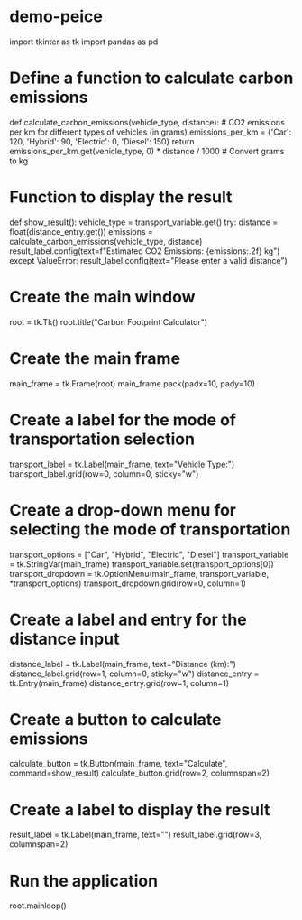# demo-peice
import tkinter as tk
import pandas as pd

# Define a function to calculate carbon emissions
def calculate_carbon_emissions(vehicle_type, distance):
    # CO2 emissions per km for different types of vehicles (in grams)
    emissions_per_km = {'Car': 120, 'Hybrid': 90, 'Electric': 0, 'Diesel': 150}
    return emissions_per_km.get(vehicle_type, 0) * distance / 1000  # Convert grams to kg

# Function to display the result
def show_result():
    vehicle_type = transport_variable.get()
    try:
        distance = float(distance_entry.get())
        emissions = calculate_carbon_emissions(vehicle_type, distance)
        result_label.config(text=f"Estimated CO2 Emissions: {emissions:.2f} kg")
    except ValueError:
        result_label.config(text="Please enter a valid distance")

# Create the main window
root = tk.Tk()
root.title("Carbon Footprint Calculator")

# Create the main frame
main_frame = tk.Frame(root)
main_frame.pack(padx=10, pady=10)

# Create a label for the mode of transportation selection
transport_label = tk.Label(main_frame, text="Vehicle Type:")
transport_label.grid(row=0, column=0, sticky="w")

# Create a drop-down menu for selecting the mode of transportation
transport_options = ["Car", "Hybrid", "Electric", "Diesel"]
transport_variable = tk.StringVar(main_frame)
transport_variable.set(transport_options[0])
transport_dropdown = tk.OptionMenu(main_frame, transport_variable, *transport_options)
transport_dropdown.grid(row=0, column=1)

# Create a label and entry for the distance input
distance_label = tk.Label(main_frame, text="Distance (km):")
distance_label.grid(row=1, column=0, sticky="w")
distance_entry = tk.Entry(main_frame)
distance_entry.grid(row=1, column=1)

# Create a button to calculate emissions
calculate_button = tk.Button(main_frame, text="Calculate", command=show_result)
calculate_button.grid(row=2, columnspan=2)

# Create a label to display the result
result_label = tk.Label(main_frame, text="")
result_label.grid(row=3, columnspan=2)

# Run the application
root.mainloop()
